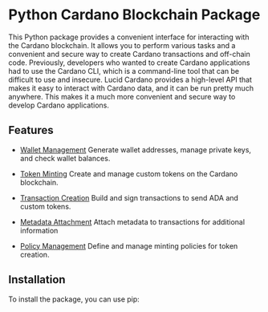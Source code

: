 # Python Cardano Blockchain Package

This Python package provides a convenient interface for interacting with the Cardano blockchain. It allows you to perform various tasks and a convenient and secure way to create Cardano transactions and off-chain code. Previously, developers who wanted to create Cardano applications had to use the Cardano CLI, which is a command-line tool that can be difficult to use and insecure. Lucid Cardano provides a high-level API that makes it easy to interact with Cardano data, and it can be run pretty much anywhere. This makes it a much more convenient and secure way to develop Cardano applications.


## Features

 - [Wallet Management](https://awesomeopensource.com/project/elangosundar/awesome-README-templates)
     Generate wallet addresses, manage private keys, and check wallet balances.
 - [Token Minting](https://github.com/matiassingers/awesome-readme)
        Create and manage custom tokens on the Cardano blockchain.
 - [Transaction Creation](https://bulldogjob.com/news/449-how-to-write-a-good-readme-for-your-github-project)
        Build and sign transactions to send ADA and custom tokens.
  - [Metadata Attachment](https://bulldogjob.com/news/449-how-to-write-a-good-readme-for-your-github-project)
            Attach metadata to transactions for additional information

- [Policy Management](https://bulldogjob.com/news/449-how-to-write-a-good-readme-for-your-github-project)
     Define and manage minting policies for token creation.


## Installation
To install the package, you can use pip:



